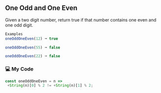 ## One Odd and One Even

Given a two digit number, return true if that number contains one even and one odd digit.
```js
Examples
oneOddOneEven(12) ➞ true

oneOddOneEven(55) ➞ false

oneOddOneEven(22) ➞ false
```
### :computer: My Code
```js
const oneOddOneEven = n => 
 +String(n)[0] % 2 != +String(n)[1] % 2;
```
